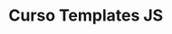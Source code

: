 # Curso Templates JS

<template>: The Content Template element
The <template> HTML element is a mechanism for holding HTML that is not to be rendered immediately when a page is loaded but may be instantiated subsequently during runtime using JavaScript.

Think of a template as a content fragment that is being stored for subsequent use in the document. While the parser does process the contents of the <template> element while loading the page, it does so only to ensure that those contents are valid; the element's contents are not rendered, however.

Content categories Metadata content, flow content, phrasing content, script-supporting element
Permitted content No restrictions
Tag omission None, both the starting and ending tag are mandatory.
Permitted parents Any element that accepts metadata content, phrasing content, or script-supporting elements. Also allowed as a child of a <colgroup> element that does not have a span attribute.
Implicit ARIA role No corresponding role
Permitted ARIA roles No role permitted
DOM interface HTMLTemplateElement
Attributes
The only standard attributes that the template element supports are the global attributes.

In Chromium-based browsers, the template element also supports a non-standard shadowroot attribute, as part of an experimental "Declarative Shadow DOM" proposal. In those browsers, a template element with the shadowroot attribute is detected by the HTML parser and immediately applied as the shadow root of its parent element.

Also, the HTMLTemplateElement has a standard content property (without a corresponding content/markup attribute), which is a read-only DocumentFragment containing the DOM subtree which the template represents. Note that directly using the value of the content property could lead to unexpected behavior; for details, see the Avoiding DocumentFragment pitfall section below.

Examples
First we start with the HTML portion of the example.

```html
<table id="producttable">
  <thead>
    <tr>
      <td>UPC_Code</td>
      <td>Product_Name</td>
    </tr>
  </thead>
  <tbody>
    <!-- existing data could optionally be included here -->
  </tbody>
</table>
```

```html
<template id="productrow">
  <tr>
    <td class="record"></td>
    <td></td>
  </tr>
</template>
```

First, we have a table into which we will later insert content using JavaScript code. Then comes the template, which describes the structure of an HTML fragment representing a single table row.

Now that the table has been created and the template defined, we use JavaScript to insert rows into the table, with each row being constructed using the template as its basis.

```js
// Test to see if the browser supports the HTML template element by checking
// for the presence of the template element's content attribute.
if ('content' in document.createElement('template')) {
// Instantiate the table with the existing HTML tbody
// and the row with the template
const tbody = document.querySelector("tbody");
const template = document.querySelector('#productrow');

    // Clone the new row and insert it into the table
    const clone = template.content.cloneNode(true);
    let td = clone.querySelectorAll("td");
    td[0].textContent = "1235646565";
    td[1].textContent = "Stuff";

    tbody.appendChild(clone);

    // Clone the new row and insert it into the table
    const clone2 = template.content.cloneNode(true);
    td = clone2.querySelectorAll("td");
    td[0].textContent = "0384928528";
    td[1].textContent = "Acme Kidney Beans 2";

    tbody.appendChild(clone2);

} else {
// Find another way to add the rows to the table because
// the HTML template element is not supported.
}
```

The result is the original HTML table, with two new rows appended to it via JavaScript:

Avoiding DocumentFragment pitfall
A DocumentFragment is not a valid target for various events, as such it is often preferable to clone or refer to the elements within it.

Consider the following HTML and JavaScript:

HTML
```html
<div id="container"></div>

<template id="template">
  <div>Click me</div>
</template>
```

JavaScript

```js
const container = document.getElementById("container");
const template = document.getElementById("template");

function clickHandler(event) {
  event.target.append(" — Clicked this div");
}

const firstClone = template.content.cloneNode(true);
firstClone.addEventListener("click", clickHandler);
container.appendChild(firstClone);

const secondClone = template.content.firstElementChild.cloneNode(true);
secondClone.addEventListener("click", clickHandler);
container.appendChild(secondClone);
```

firstClone is a DocumentFragment instance, so while it gets appended inside the container as expected, clicking on it does not trigger the click event. secondClone is an HTMLDivElement instance, clicking on it works as one would expect.

